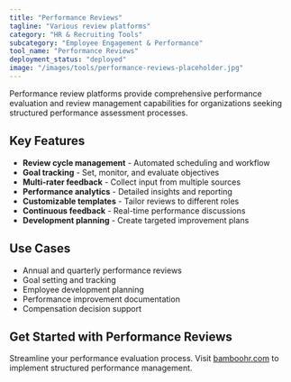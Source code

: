 ```yaml
---
title: "Performance Reviews"
tagline: "Various review platforms"
category: "HR & Recruiting Tools"
subcategory: "Employee Engagement & Performance"
tool_name: "Performance Reviews"
deployment_status: "deployed"
image: "/images/tools/performance-reviews-placeholder.jpg"
---
```

Performance review platforms provide comprehensive performance evaluation and review management capabilities for organizations seeking structured performance assessment processes.

## Key Features

- **Review cycle management** - Automated scheduling and workflow
- **Goal tracking** - Set, monitor, and evaluate objectives
- **Multi-rater feedback** - Collect input from multiple sources
- **Performance analytics** - Detailed insights and reporting
- **Customizable templates** - Tailor reviews to different roles
- **Continuous feedback** - Real-time performance discussions
- **Development planning** - Create targeted improvement plans

## Use Cases

- Annual and quarterly performance reviews
- Goal setting and tracking
- Employee development planning
- Performance improvement documentation
- Compensation decision support

## Get Started with Performance Reviews

Streamline your performance evaluation process. Visit [bamboohr.com](https://www.bamboohr.com) to implement structured performance management.
